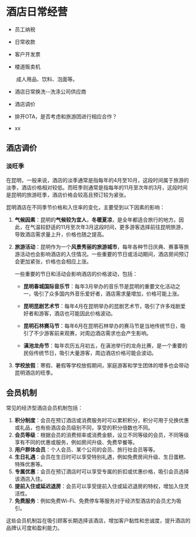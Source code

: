 # 酒店日常经营

- 员工纳税

- 日常收款

- 客户开发票

- 楼道贩卖机

  ​	成人用品、饮料、泡面等。

- 酒店日常换洗--洗涤公司供应商

- 酒店调价

- 排开OTA，是否考虑和旅游团进行相应合作？

- xx



## 酒店调价

### 淡旺季

​	在昆明，一般来说，酒店的淡季通常是指每年的4月至10月，这段时间属于旅游的淡季，酒店价格相对较低。而旺季则通常是指每年的11月至次年的3月，这段时间是昆明的旅游旺季，酒店价格会较高且预订较为紧张。

昆明酒店在不同季节价格和入住率的变化，主要受到以下因素的影响：

1. **气候因素**：昆明的**气候较为宜人**，**冬暖夏凉**，是全年都适合旅行的地方。因此，在气温较舒适的11月至次年3月这段时间，更多游客选择前往昆明旅游，导致酒店需求量上升，价格也随之提高。

2. **旅游活动**：昆明作为一个**风景秀丽的旅游城市**，每年各种节日庆典、赛事等旅游活动也会影响酒店的入住情况。一些重要的节日或活动期间，酒店房间预订会更加紧张，价格也会相应上涨。

   一些重要的节日和活动会影响酒店的价格波动，包括：

   - **昆明春城国际音乐节**：每年3月举办的音乐节是昆明的重要文化活动之一，吸引了众多国内外音乐爱好者，酒店需求量增加，价格可能上涨。

   - **昆明昆剧艺术节**：每年4月在昆明举办的昆剧艺术节，吸引了许多戏剧爱好者和游客，酒店也可能因此价格波动。

   - **昆明石林赛马节**：每年6月在昆明石林举办的赛马节是当地传统节日，吸引了不少游客前来观赛，对周边酒店需求也会产生影响。

   - **滇池龙舟节**：每年农历五月初五，在滇池举行的龙舟比赛，是一个重要的民俗传统节日，吸引大量游客，周边酒店价格可能会波动。

3. **学校放假**：寒假、暑假等学校放假期间，家庭游客和学生团体的增多也会带动昆明酒店的旺季。



## 会员机制

常见的经济型酒店会员机制包括：

1. **积分制度**：会员在预订酒店或消费服务时可以累积积分，积分可用于兑换优惠或礼品，也有些酒店会员级别不同，享受的积分倍数也不同。
2. **会员等级**：根据会员的消费频率或消费金额，设立不同等级的会员，不同等级享有不同的优惠或服务，例如房间升级、免费早餐等。
3. **用户群体会员**：个人会员、某个公司的会员、旅行社会员等等。
4. **生日礼遇**：会员在生日时可以享受特别礼遇，例如免费房间升级、生日蛋糕、特殊优惠等。
5. **专属优惠**：会员在预订酒店时可以享受专属的折扣或优惠价格，吸引会员选择该酒店入住。
6. **提前入住或延迟退房**：会员可以享受提前入住或延迟退房的特权，增加入住灵活性。
7. **免费服务**：例如免费Wi-Fi、免费停车等服务对于经济型酒店的会员尤为吸引。

这些会员机制旨在吸引顾客长期选择该酒店，增加客户黏性和忠诚度，提升酒店的品牌认可度和盈利能力。

























